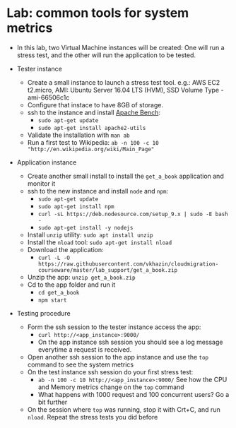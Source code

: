 # Lab: common tools for system metrics

* In this lab, two Virtual Machine instances will be created: One will run a stress test, and the other will run the application to be tested.

* Tester instance
  * Create a small instance to launch a stress test tool. e.g.: AWS EC2 t2.micro, AMI: Ubuntu Server 16.04 LTS (HVM), SSD Volume Type - ami-66506c1c
  * Configure that instace to have 8GB of storage.
  * ssh to the instance and install [Apache Bench](https://en.wikipedia.org/wiki/ApacheBench):
    * `sudo apt-get update`
    * `sudo apt-get install apache2-utils`
  * Validate the installation with `man ab`
  * Run a first test to Wikipedia: `ab -n 100 -c 10 "http://en.wikipedia.org/wiki/Main_Page"`


* Application instance
  * Create another small install to install the `get_a_book` application and monitor it
  * ssh to the new instance and install `node` and `npm`:
    * `sudo apt-get update`
    * `sudo apt-get install npm`
    * `curl -sL https://deb.nodesource.com/setup_9.x | sudo -E bash -`
    * `sudo apt-get install -y nodejs`
  * Install `unzip` utility: `sudo apt install unzip`
  * Install the `nload` tool: `sudo apt-get install nload`
  * Download the application:
    * `curl -L -O https://raw.githubusercontent.com/vkhazin/cloudmigration-courseware/master/lab_support/get_a_book.zip`
  * Unzip the app: `unzip get_a_book.zip`
  * Cd to the app folder and run it
    * `cd get_a_book`
    * `npm start`


* Testing procedure
  * Form the ssh session to the tester instance access the app:
    * `curl http://<app_instance>:9000/`
    * On the app instance ssh session you should see a log message everytime a request is received.
  * Open another ssh session to the app instance and use the `top` command to see the system metrics
  * On the test instance ssh session do your first stress test:
    * `ab -n 100 -c 10 http://<app_instance>:9000/` See how the CPU and Memory metrics change on the `top` command
    * What happens with 1000 request and 100 concurrent users? Go a bit further
  * On the session where `top` was running, stop it with Crt+C, and run `nload`. Repeat the stress tests you did before
